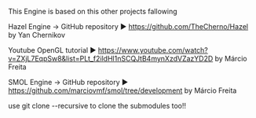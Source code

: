 ﻿This Engine is based on this other projects fallowing 


Hazel Engine	-> GitHub repository	► https://github.com/TheCherno/Hazel									by Yan Chernikov


Youtube OpenGL tutorial ► https://www.youtube.com/watch?v=ZXjL7EqpSw8&list=PLt_f2ildHl1nSCQJtB4mynXzdVZazYD2D	by Márcio Freita


SMOL Engine		-> GitHub repository	► https://github.com/marciovmf/smol/tree/development					by Márcio Freita



use git clone --recursive to clone the submodules too!!
